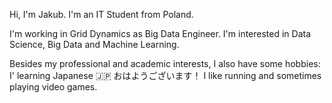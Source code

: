 Hi, I'm Jakub. I'm an IT Student from Poland.

I'm working in Grid Dynamics as Big Data Engineer.
I'm interested in Data Science, Big Data and Machine Learning.

Besides my professional and academic interests, I also have some hobbies: 
I' learning Japanese 🇯🇵 おはようございます！
I like running and sometimes playing video games. 

